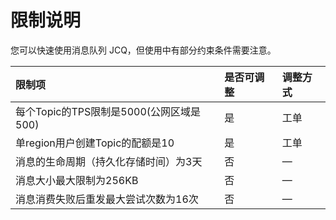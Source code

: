 # 限制说明

您可以快速使用消息队列 JCQ，但使用中有部分约束条件需要注意。

| 限制项	| 是否可调整	| 调整方式 |
| :- | :- | :- |
|每个Topic的TPS限制是5000(公网区域是500)|是|工单|
|单region用户创建Topic的配额是10|是|工单|
|消息的生命周期（持久化存储时间）为3天|否|—|
|消息大小最大限制为256KB|否	|—|
|消息消费失败后重发最大尝试次数为16次|否|—|


